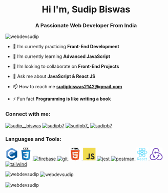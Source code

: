 <h1 align="center">Hi I'm, Sudip Biswas</h1>
<h3 align="center">A Passionate Web Developer From India</h3>

<p align="left"> <img src="https://komarev.com/ghpvc/?username=webdevsudip&label=Profile%20views&color=0e75b6&style=flat" alt="webdevsudip" /> </p>

- 🔭 I’m currently practicing **Front-End Development**

- 🌱 I’m currently learning **Advanced JavaScript**

- 👯 I’m looking to collaborate on **Front-End Projects**

- 💬 Ask me about **JavaScript & React JS**

- 📫 How to reach me **sudipbiswas2142@gmail.com**

- ⚡ Fun fact **Programming is like writing a book**

<h3 align="left">Connect with me:</h3>
<p align="left">
<a href="https://twitter.com/sudip__biswas" target="blank"><img align="center" src="https://raw.githubusercontent.com/rahuldkjain/github-profile-readme-generator/master/src/images/icons/Social/twitter.svg" alt="sudip__biswas" height="30" width="40" /></a>
<a href="https://linkedin.com/in/sudipb7" target="blank"><img align="center" src="https://raw.githubusercontent.com/rahuldkjain/github-profile-readme-generator/master/src/images/icons/Social/linked-in-alt.svg" alt="sudipb7" height="30" width="40" /></a>
<a href="https://instagram.com/sudipb7_" target="blank"><img align="center" src="https://raw.githubusercontent.com/rahuldkjain/github-profile-readme-generator/master/src/images/icons/Social/instagram.svg" alt="sudipb7_" height="30" width="40" /></a>
<a href="https://www.leetcode.com/sudipb7" target="blank"><img align="center" src="https://raw.githubusercontent.com/rahuldkjain/github-profile-readme-generator/master/src/images/icons/Social/leet-code.svg" alt="sudipb7" height="30" width="40" /></a>
</p>

<h3 align="left">Languages and Tools:</h3>
<p align="left"> <a href="https://www.cprogramming.com/" target="_blank" rel="noreferrer"> <img src="https://raw.githubusercontent.com/devicons/devicon/master/icons/c/c-original.svg" alt="c" width="40" height="40"/> </a> <a href="https://www.w3schools.com/css/" target="_blank" rel="noreferrer"> <img src="https://raw.githubusercontent.com/devicons/devicon/master/icons/css3/css3-original-wordmark.svg" alt="css3" width="40" height="40"/> </a> <a href="https://firebase.google.com/" target="_blank" rel="noreferrer"> <img src="https://www.vectorlogo.zone/logos/firebase/firebase-icon.svg" alt="firebase" width="40" height="40"/> </a> <a href="https://git-scm.com/" target="_blank" rel="noreferrer"> <img src="https://www.vectorlogo.zone/logos/git-scm/git-scm-icon.svg" alt="git" width="40" height="40"/> </a> <a href="https://www.w3.org/html/" target="_blank" rel="noreferrer"> <img src="https://raw.githubusercontent.com/devicons/devicon/master/icons/html5/html5-original-wordmark.svg" alt="html5" width="40" height="40"/> </a> <a href="https://developer.mozilla.org/en-US/docs/Web/JavaScript" target="_blank" rel="noreferrer"> <img src="https://raw.githubusercontent.com/devicons/devicon/master/icons/javascript/javascript-original.svg" alt="javascript" width="40" height="40"/> </a> <a href="https://jestjs.io" target="_blank" rel="noreferrer"> <img src="https://www.vectorlogo.zone/logos/jestjsio/jestjsio-icon.svg" alt="jest" width="40" height="40"/> </a> <a href="https://postman.com" target="_blank" rel="noreferrer"> <img src="https://www.vectorlogo.zone/logos/getpostman/getpostman-icon.svg" alt="postman" width="40" height="40"/> </a> <a href="https://reactjs.org/" target="_blank" rel="noreferrer"> <img src="https://raw.githubusercontent.com/devicons/devicon/master/icons/react/react-original-wordmark.svg" alt="react" width="40" height="40"/> </a> <a href="https://redux.js.org" target="_blank" rel="noreferrer"> <img src="https://raw.githubusercontent.com/devicons/devicon/master/icons/redux/redux-original.svg" alt="redux" width="40" height="40"/> </a> <a href="https://tailwindcss.com/" target="_blank" rel="noreferrer"> <img src="https://www.vectorlogo.zone/logos/tailwindcss/tailwindcss-icon.svg" alt="tailwind" width="40" height="40"/> </a> </p>

<p><img align="left" src="https://github-readme-stats.vercel.app/api/top-langs?username=webdevsudip&show_icons=true&locale=en&layout=compact" alt="webdevsudip" /></p>

<p>&nbsp;<img align="center" src="https://github-readme-stats.vercel.app/api?username=webdevsudip&show_icons=true&locale=en" alt="webdevsudip" /></p>

<p><img align="center" src="https://github-readme-streak-stats.herokuapp.com/?user=webdevsudip&" alt="webdevsudip" /></p>
